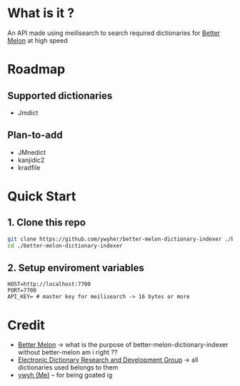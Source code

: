 # What is it ?
An API made using meilisearch to search required dictionaries for [Better Melon](https://github.com/ywyher/better-melon) at high speed

# Roadmap

## Supported dictionaries
- Jmdict

## Plan-to-add
- JMnedict
- kanjidic2
- kradfile

# Quick Start

## 1. Clone this repo
```sh
git clone https://github.com/ywyher/better-melon-dictionary-indexer ./better-melon-dictionary-indexer
cd ./better-melon-dictionary-indexer
```

## 2. Setup enviroment variables
```.env
HOST=http://localhost:7700
PORT=7700
API_KEY= # master key for meilisearch -> 16 bytes or more
```

# Credit
- [Better Melon](https://github.com/ywyher/better-melon) -> what is the purpose of better-melon-dictionary-indexer without better-melon am i right ??
- [Electronic Dictionary Research and Development Group](https://www.edrdg.org/) -> all dictionaries used belongs to them
- [ywyh (Me)](https://github.com/ywyher) – for being goated ig
